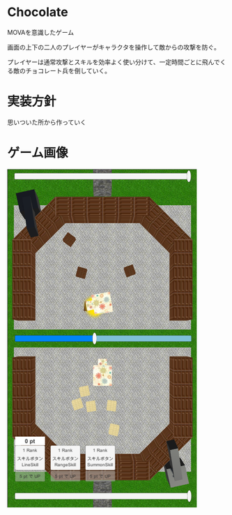 # Chocolate
MOVAを意識したゲーム

画面の上下の二人のプレイヤーがキャラクタを操作して敵からの攻撃を防ぐ。

プレイヤーは通常攻撃とスキルを効率よく使い分けて、一定時間ごとに飛んでくる敵のチョコレート兵を倒していく。

# 実装方針
思いついた所から作っていく

# ゲーム画像
![画像](https://github.com/tkymx/Chocolate/blob/master/ChocoateGameScreenShot.png "サンプル")
